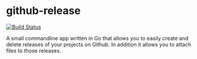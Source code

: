 # github-release

[![Build Status](https://travis-ci.org/UnitedRPMs/github-release.svg?branch=master)](https://travis-ci.org/UnitedRPMs/github-release)


A small commandline app written in Go that allows you to easily create and delete releases of your projects on Github. In addition it allows you to attach files to those releases.
